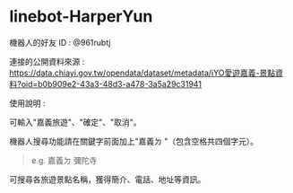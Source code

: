 # linebot-HarperYun

機器⼈的好友 ID : @961rubtj

連接的公開資料來源 : https://data.chiayi.gov.tw/opendata/dataset/metadata/iYO愛遊嘉義-景點資料?oid=b0b909e2-43a3-48d3-a478-3a5a29c31941

使⽤說明 : 

可輸入"嘉義旅遊"、"確定"、"取消"。

機器人搜尋功能請在關鍵字前面加上"嘉義ㄉ "（包含空格共四個字元）。

> e.g. 嘉義ㄉ 彌陀寺

可搜尋各旅遊景點名稱，獲得簡介、電話、地址等資訊。
